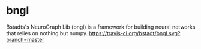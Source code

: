 # bngl
Bstadts's NeuroGraph Lib (bngl) is a framework for building neural networks that relies on nothing but numpy.
https://travis-ci.org/bstadt/bngl.svg?branch=master
